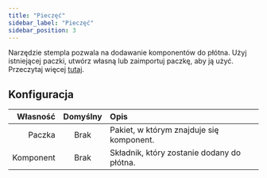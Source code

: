 ```yaml
---
title: "Pieczęć"
sidebar_label: "Pieczęć"
sidebar_position: 3
---
```


Narzędzie stempla pozwala na dodawanie komponentów do płótna. Użyj istniejącej paczki, utwórz własną lub zaimportuj paczkę, aby ją użyć. Przeczytaj więcej [tutaj](../pack).

## Konfiguracja

|  Własność | Domyślny | Opis                                       |
| ---------:|:--------:|:------------------------------------------ |
|    Paczka |   Brak   | Pakiet, w którym znajduje się komponent.   |
| Komponent |   Brak   | Składnik, który zostanie dodany do płótna. |

